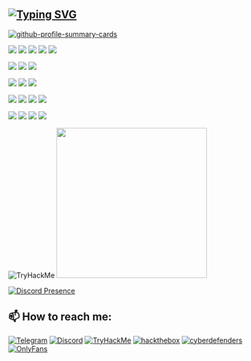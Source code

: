 ## [![Typing SVG](https://readme-typing-svg.demolab.com?font=Cascadia+Code&pause=1000&color=C792EA&background=FFFFFF00&width=435&lines=Hello%2C+my+name+dydosua)](https://git.io/typing-svg)


<!--
https://github-profile-summary-cards.vercel.app/demo.html
-->
[![github-profile-summary-cards](http://github-profile-summary-cards.vercel.app/api/cards/profile-details?username=dydosua&theme=material_palenight)](http://github-profile-summary-cards.vercel.app)
<!--
<div id="stat" align="center">
    <img src="http://github-profile-summary-cards.vercel.app/api/cards/profile-details?username=dydosua&theme=material_palenight" alt=""/>
    <img src="http://github-profile-summary-cards.vercel.app/api/cards/repos-per-language?username=dydosua&theme=material_palenight" alt=""/>
    <img src="http://github-profile-summary-cards.vercel.app/api/cards/most-commit-language?username=dydosua&theme=material_palenight" alt=""/>
    <img src="http://github-profile-summary-cards.vercel.app/api/cards/stats?username=dydosua&theme=material_palenight" alt=""/>
    <img src="http://github-profile-summary-cards.vercel.app/api/cards/productive-time?username=dydosua&theme=material_palenight&utcOffset=8" alt=""/>
</div>
-->
<!--
![](http://github-profile-summary-cards.vercel.app/api/cards/profile-details?username=dydosua&theme=material_palenight)
![](http://github-profile-summary-cards.vercel.app/api/cards/repos-per-language?username=dydosua&theme=material_palenight)
![](http://github-profile-summary-cards.vercel.app/api/cards/most-commit-language?username=dydosua&theme=material_palenight)
![](http://github-profile-summary-cards.vercel.app/api/cards/stats?username=dydosua&theme=material_palenight)
![](http://github-profile-summary-cards.vercel.app/api/cards/productive-time?username=dydosua&theme=material_palenight&utcOffset=8)
-->


<!--    OS    -->
![](https://img.shields.io/badge/windows-0078D6?style=for-the-badge&logo=windows&logoColor=white)
![](https://img.shields.io/badge/Linux-FCC624?style=for-the-badge&logo=linux&logoColor=black)
![](https://img.shields.io/badge/ubuntu-E95420?style=for-the-badge&logo=ubuntu&logoColor=white)
![](https://img.shields.io/badge/debian-A81D33?style=for-the-badge&logo=debian&logoColor=white)
![](https://img.shields.io/badge/kalilinux-557C94?style=for-the-badge&logo=kalilinux&logoColor=white)
<!--    Programming language    -->
![](https://img.shields.io/badge/Python-14354C?style=for-the-badge&logo=python&logoColor=white)
![](https://img.shields.io/badge/php-777BB4?style=for-the-badge&logo=php&logoColor=white)
![](https://img.shields.io/badge/go-00ADD8?style=for-the-badge&logo=go&logoColor=white)
<!--    DBMS    -->
![](https://img.shields.io/badge/mysql-4479A1?style=for-the-badge&logo=mysql&logoColor=white)
![](https://img.shields.io/badge/sqlite-003B57?style=for-the-badge&logo=sqlite&logoColor=white)
![](https://img.shields.io/badge/phpmyadmin-6C78AF?style=for-the-badge&logo=phpmyadmin&logoColor=white)
<!--    IDE    -->
![](https://img.shields.io/badge/pycharm-000000?style=for-the-badge&logo=pycharm&logoColor=white)
![](https://img.shields.io/badge/phpstorm-000000?style=for-the-badge&logo=phpstorm&logoColor=white)
![](https://img.shields.io/badge/goland-000000?style=for-the-badge&logo=goland&logoColor=white)
![](https://img.shields.io/badge/androidstudio-3DDC84?style=for-the-badge&logo=androidstudio&logoColor=white)
<!--    TOOLS    -->
![](https://img.shields.io/badge/docker-2496ED?style=for-the-badge&logo=docker&logoColor=white)
![](https://img.shields.io/badge/virtualbox-183A61?style=for-the-badge&logo=virtualbox&logoColor=white)
![](https://img.shields.io/badge/vmware-607078?style=for-the-badge&logo=vmware&logoColor=white)
![](https://img.shields.io/badge/wireshark-1679A7?style=for-the-badge&logo=wireshark&logoColor=white)


<!--    TryHackMe    -->
<div id="stat" align="left">
    <img src="https://tryhackme-badges.s3.amazonaws.com/dydosua.png" alt="TryHackMe">    
    <img src="https://cyberdefenders-storage.s3.me-central-1.amazonaws.com/profile-badges/dydosua.png" width="300" />
</div>


<!--    https://lanyard.cnrad.dev    -->
[![Discord Presence](https://lanyard.cnrad.dev/api/1117057516623376394?theme=black&bg=292d3e&animated=true)](https://discord.com/users/1117057516623376394)


## 📫 How to reach me:
<!--    [![GitHub](https://img.shields.io/badge/GitHub-100000?style=for-the-badge&logo=github&logoColor=white)](https://github.com/dydosua)    -->
[![Telegram](https://img.shields.io/badge/telegram-26A5E4?style=for-the-badge&logo=telegram&logoColor=white)](https://t.me/is_wH2o)
[![Discord](https://img.shields.io/badge/discord-5865F2?style=for-the-badge&logo=discord&logoColor=white)](https://discord.com/users/1117057516623376394)
[![TryHackMe](https://img.shields.io/badge/tryhackme-212C42?style=for-the-badge&logo=tryhackme&logoColor=white)](https://tryhackme.com/p/dydosua)
[![hackthebox](https://img.shields.io/badge/hackthebox-9FEF00?style=for-the-badge&logo=hackthebox&logoColor=white)](https://tryhackme.com/p/dydosua)
[![cyberdefenders](https://img.shields.io/badge/cyberdefenders-335EEA?style=for-the-badge&logo=cyberdefenders&logoColor=white)](https://cyberdefenders.org/p/dydosua)
[![OnlyFans](https://img.shields.io/badge/onlyfans-00AFF0?style=for-the-badge&logo=onlyfans&logoColor=white)](https://www.youtube.com/watch?v=dQw4w9WgXcQ)

<!--
**dydosua/dydosua** is a ✨ _special_ ✨ repository because its `README.md` (this file) appears on your GitHub profile.

Here are some ideas to get you started:

- 🔭 I’m currently working on ...
- 🌱 I’m currently learning ...
- 👯 I’m looking to collaborate on ...
- 🤔 I’m looking for help with ...
- 💬 Ask me about ...
- 📫 How to reach me: ...
- 😄 Pronouns: ...
- ⚡ Fun fact: ...
-->
